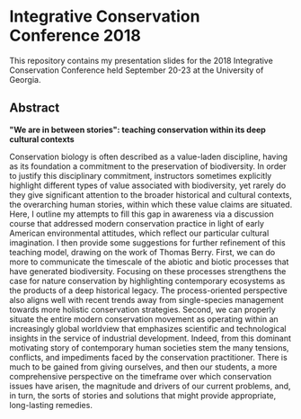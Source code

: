 # Integrative Conservation Conference 2018

This repository contains my presentation slides for the 2018 Integrative Conservation Conference held September 20-23 at the University of Georgia.

## Abstract

**"We are in between stories": teaching conservation within its deep cultural contexts**

Conservation biology is often described as a value-laden discipline, having as its foundation a commitment to the preservation of biodiversity. In order to justify this disciplinary commitment, instructors sometimes explicitly highlight different types of value associated with biodiversity, yet rarely do they give significant attention to the broader historical and cultural contexts, the overarching human stories, within which these value claims are situated. Here, I outline my attempts to fill this gap in awareness via a discussion course that addressed modern conservation practice in light of early American environmental attitudes, which reflect our particular cultural imagination. I then provide some suggestions for further refinement of this teaching model, drawing on the work of Thomas Berry. First, we can do more to communicate the timescale of the abiotic and biotic processes that have generated biodiversity. Focusing on these processes strengthens the case for nature conservation by highlighting contemporary ecosystems as the products of a deep historical legacy. The process-oriented perspective also aligns well with recent trends away from single-species management towards more holistic conservation strategies. Second, we can properly situate the entire modern conservation movement as operating within an increasingly global worldview that emphasizes scientific and technological insights in the service of industrial development. Indeed, from this dominant motivating story of contemporary human societies stem the many tensions, conflicts, and impediments faced by the conservation practitioner. There is much to be gained from giving ourselves, and then our students, a more comprehensive perspective on the timeframe over which conservation issues have arisen, the magnitude and drivers of our current problems, and, in turn, the sorts of stories and solutions that might provide appropriate, long-lasting remedies. 